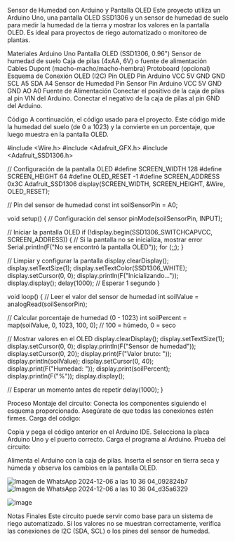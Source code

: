 Sensor de Humedad con Arduino y Pantalla OLED
Este proyecto utiliza un Arduino Uno, una pantalla OLED SSD1306 y un sensor de humedad de suelo para medir la humedad de la tierra y mostrar los valores en la pantalla OLED. Es ideal para proyectos de riego automatizado o monitoreo de plantas.

Materiales
Arduino Uno
Pantalla OLED (SSD1306, 0.96")
Sensor de humedad de suelo
Caja de pilas (4xAA, 6V) o fuente de alimentación
Cables Dupont (macho-macho/macho-hembra)
Protoboard (opcional)
Esquema de Conexión
OLED (I2C)
Pin OLED	Pin Arduino
VCC	5V
GND	GND
SCL	A5
SDA	A4
Sensor de Humedad
Pin Sensor	Pin Arduino
VCC	5V
GND	GND
AO	A0
Fuente de Alimentación
Conectar el positivo de la caja de pilas al pin VIN del Arduino.
Conectar el negativo de la caja de pilas al pin GND del Arduino.

Código
A continuación, el código usado para el proyecto. Este código mide la humedad del suelo (de 0 a 1023) y la convierte en un porcentaje, que luego muestra en la pantalla OLED.

#include <Wire.h>
#include <Adafruit_GFX.h>
#include <Adafruit_SSD1306.h>

// Configuración de la pantalla OLED
#define SCREEN_WIDTH 128
#define SCREEN_HEIGHT 64
#define OLED_RESET -1
#define SCREEN_ADDRESS 0x3C
Adafruit_SSD1306 display(SCREEN_WIDTH, SCREEN_HEIGHT, &Wire, OLED_RESET);

// Pin del sensor de humedad
const int soilSensorPin = A0;

void setup() {
  // Configuración del sensor
  pinMode(soilSensorPin, INPUT);

  // Iniciar la pantalla OLED
  if (!display.begin(SSD1306_SWITCHCAPVCC, SCREEN_ADDRESS)) {
    // Si la pantalla no se inicializa, mostrar error
    Serial.println(F("No se encontró la pantalla OLED"));
    for (;;);
  }

  // Limpiar y configurar la pantalla
  display.clearDisplay();
  display.setTextSize(1);
  display.setTextColor(SSD1306_WHITE);
  display.setCursor(0, 0);
  display.println(F("Inicializando..."));
  display.display();
  delay(1000); // Esperar 1 segundo
}

void loop() {
  // Leer el valor del sensor de humedad
  int soilValue = analogRead(soilSensorPin);

  // Calcular porcentaje de humedad (0 - 1023)
  int soilPercent = map(soilValue, 0, 1023, 100, 0); // 100 = húmedo, 0 = seco

  // Mostrar valores en el OLED
  display.clearDisplay();
  display.setTextSize(1);
  display.setCursor(0, 0);
  display.println(F("Sensor de humedad"));
  display.setCursor(0, 20);
  display.print(F("Valor bruto: "));
  display.println(soilValue);
  display.setCursor(0, 40);
  display.print(F("Humedad: "));
  display.print(soilPercent);
  display.println(F("%"));
  display.display();

  // Esperar un momento antes de repetir
  delay(1000);
}


Proceso
Montaje del circuito:
Conecta los componentes siguiendo el esquema proporcionado.
Asegúrate de que todas las conexiones estén firmes.
Carga del código:

Copia y pega el código anterior en el Arduino IDE.
Selecciona la placa Arduino Uno y el puerto correcto.
Carga el programa al Arduino.
Prueba del circuito:

Alimenta el Arduino con la caja de pilas.
Inserta el sensor en tierra seca y húmeda y observa los cambios en la pantalla OLED.

![Imagen de WhatsApp 2024-12-06 a las 10 36 04_092824b7](https://github.com/user-attachments/assets/c356541e-669a-447b-869a-c486ba48de29)
![Imagen de WhatsApp 2024-12-06 a las 10 36 04_d35a6329](https://github.com/user-attachments/assets/86d7d99f-1680-4ea4-a589-53d1da867307)


![image](https://github.com/user-attachments/assets/58d4fe89-247b-4965-9177-af3594c26da7)


Notas Finales
Este circuito puede servir como base para un sistema de riego automatizado.
Si los valores no se muestran correctamente, verifica las conexiones de I2C (SDA, SCL) o los pines del sensor de humedad.
